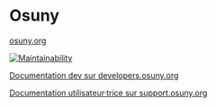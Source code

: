 # Osuny

[osuny.org](https://www.osuny.org)

[![Maintainability](https://api.codeclimate.com/v1/badges/32cf5551caac199ffad5/maintainability)](https://codeclimate.com/github/osunyorg/admin/maintainability)

[Documentation dev sur developers.osuny.org](https://developers.osuny.org)

[Documentation utilisateur·trice sur support.osuny.org](https://support.osuny.org)
